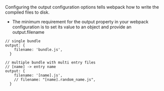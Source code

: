 Configuring the output configuration options tells webpack how to write the compiled files to disk.

- The minimum requirement for the output property in your webpack configuration is to set its value to an object and provide an output.filename

```
// single bundle
output: {
    filename: 'bundle.js',
  }

// multiple bundle with multi entry files
// [name] -> entry name
output: {
    filename: '[name].js',
    // filename: "[name].random_name.js",
  }
```
